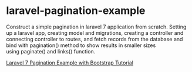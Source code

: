 # laravel-pagination-example
Construct a simple pagination in laravel 7 application from scratch. Setting up a laravel app, creating model and migrations, creating a controller and connecting controller to routes, and fetch records from the database and bind with pagination() method to show results in smaller sizes using paginate() and links() function.

[Laravel 7 Pagination Example with Bootstrap Tutorial](https://www.positronx.io/laravel-pagination-example-with-bootstrap-tutorial/)
